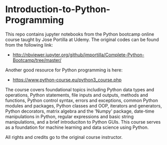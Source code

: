 # Introduction-to-Python-Programming

This repo contains jupyter notebooks from the Python bootcamp online course taught by Jose Portilla at Udemy. The original codes can be found from the following link:

   - http://nbviewer.jupyter.org/github/jmportilla/Complete-Python-Bootcamp/tree/master/ 
 
Another good resource for Python programming is here:

   - https://www.python-course.eu/python3_course.php

The course covers foundational topics including Python data types and operations, Python statements, file inputs and outputs, methods and functions, Python control syntax, errors and exceptions, common Python modules and packages, Python classes and OOP, iterators and generators, Python decorators, matrix algebra and the 'Numpy' package, date-time manipulations in Python, regular expressions and basic string manipulations, and a brief introduciton to Python GUIs. This course serves as a foundation for machine learning and data science using Python.

All rights and credits go to the original course instructor. 
